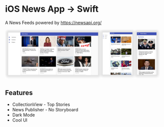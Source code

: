 # iOS News App -> Swift 

A News Feeds powered by https://newsapi.org/

<p><a target="_blank" rel="noopener noreferrer" href="https://github.com/adebayooriyomi/ReactJS-WebApp/blob/master/src/images/screenshots.jpg"><img src="https://github.com/adebayooriyomi/ReactJS-WebApp/blob/master/src/images/screenshots.jpg" alt="screenshots of reactApp" style="max-width:100%;"></a></p>

<h2>Features</h2>
<ul>
  <li>CollectionView - Top Stories</li>
  <li>News Publisher - No Storyboard</li>
  <li>Dark Mode</li>
  <li>Cool UI</li>
</ul>

